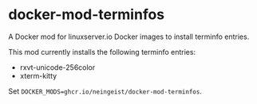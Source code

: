# docker-mod-terminfos

A Docker mod for linuxserver.io Docker images to install terminfo entries.

This mod currently installs the following terminfo entries:
- rxvt-unicode-256color
- xterm-kitty

Set `DOCKER_MODS=ghcr.io/neingeist/docker-mod-terminfos`.
